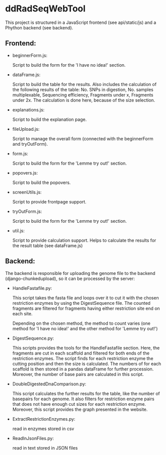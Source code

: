 # ddRadSeqWebTool

This project is structured in a JavaScript frontend (see api/static/js) and a Phython backend (see backend).

## Frontend:

- beginnerForm.js:

	Script to build the form for the 'I have no idea!' section.

- dataFrame.js:

	Script to build the table for the results. Also includes the calculation of the following results of the table: No. SNPs in digestion, No. samples multiplexable, Sequencing efficiency, Fragments under x, Fragments under 2x.
	The calculation is done here, because of the size selection. 

- explanations.js:

	Script to build the explanation page.

- fileUpload.js:

	Script to manage the overall form (connected with the beginnerForm and tryOutForm).

- form.js:

	Script to build the form for the 'Lemme try out!' section.

- popovers.js:

	Script to build the popovers.

- screenUtils.js:

	Script to provide frontpage support.

- tryOutForm.js:

	Script to build the form for the 'Lemme try out!' section.

- util.js:

	Script to provide calculation support. Helps to calculate the results for the result table (see dataFrame.js)

## Backend:

The backend is responsible for uploading the genome file to the backend (django-chunkedupload), so it can be processed by the server:

- HandleFastafile.py:

	This script takes the fasta file and loops over it to cut it with the chosen restriction enzymes by using the DigestSequence file.
	The counted fragments are filtered for fragments having either restriction site end on each site.
	
	Depending on the chosen method, the method to count varies (one method for 'I have no idea!' and the other method for 'Lemme try out!')

- DigestSequence.py:

	This scripts provides the tools for the HandleFastafile section. Here, the fragments are cut in each scaffold and filtered for both ends of the restriction enzymes. The script finds for each restriction enzyme the cutting position and then the size is calculated. 
	The numbers of for each scaffold is then stored in a pandas dataFrame for further procession. Moreover, the number of base pairs are calculated in this script.
	

- DoubleDigestedDnaComparison.py:

	This script calculates the further results for the table, like the number of basepairs for each genome. It also filters for restriction enzyme pairs that does not have enough cut sizes for each restriction enzyme.
	Moreover, this script provides the graph presented in the website.

- ExtractRestrictionEnzymes.py:
	
	read in enzymes stored in csv

- ReadInJsonFiles.py:

	read in text stored in JSON files